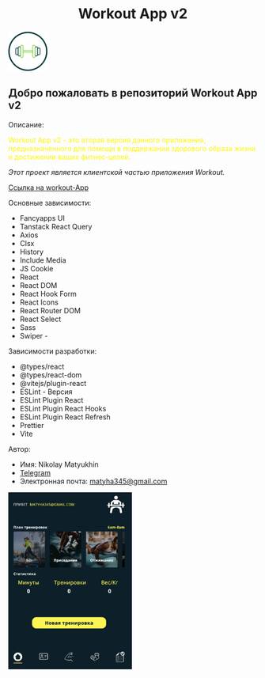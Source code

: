 

<h1 align="center">Workout App v2</h1>
<div display="flex" justify-content="center" >
<img src="./public/wApp.svg" alt="Alt Text" width="80" height="80">
</div>

<h2>Добро пожаловать в репозиторий Workout App v2</h2>


Описание:
<p style="color: #fff50a;">Workout App v2 - это вторая версия данного приложения, предназначенного для помощи в поддержании здорового образа жизни и достижении ваших фитнес-целей.</p> 

*Этот проект является клиентской частью приложения Workout.*

 [Cсылка на workout-App](http://1604079-cd56949.twc1.net/)

Основные зависимости:
* Fancyapps UI 
* Tanstack React Query 
* Axios 
* Clsx 
* History 
* Include Media 
* JS Cookie 
* React 
* React DOM 
* React Hook Form 
* React Icons 
* React Router DOM 
* React Select 
* Sass 
* Swiper -


Зависимости разработки:
* @types/react
* @types/react-dom  
* @vitejs/plugin-react
* ESLint - Версия
* ESLint Plugin React 
* ESLint Plugin React Hooks 
* ESLint Plugin React Refresh 
* Prettier 
* Vite 

Автор:
* Имя: Nikolay Matyukhin
* <a href="https://telegram.im/@Muchakhos">Telegram</a>
* Электронная почта: matyha345@gmail.com

<img src="./public/preview.png" alt="Alt img" width="250" height="auto">